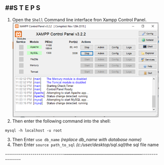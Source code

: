 ##S T E P S
---------------------------
1. Open the `Shell` Command line interface fron Xampp Control Panel.
![MySql Shell](shell.PNG)
2. Then enter the following command into the shell:
```
mysql -h localhost -u root
```
3. Then Enter `use db_name` <em>(replace db_name with database name)</em>
4. Then Enter `source path_to_sql` <em>(c:/user/desktop/sql.sql)</em>the sql file name

------------------------------**---------------------------------------**----------------